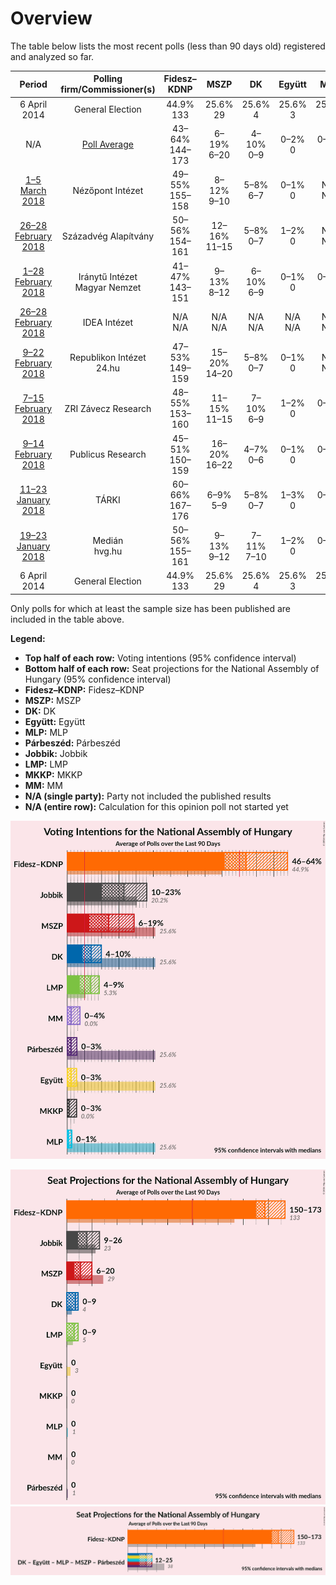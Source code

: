 # Overview

The table below lists the most recent polls (less than 90 days old) registered and analyzed so far.

| Period     | Polling firm/Commissioner(s) | Fidesz–KDNP | MSZP | DK | Együtt | MLP | Párbeszéd | Jobbik | LMP | MKKP | MM |
|:----------:|:----------------------------:|:--:|:--:|:--:|:--:|:--:|:--:|:--:|:--:|:--:|:--:|
| 6 April 2014 | General Election | 44.9% <br> 133 | 25.6% <br> 29 | 25.6% <br> 4 | 25.6% <br> 3 | 25.6% <br> 1 | 25.6% <br> 1 | 20.2% <br> 23 | 5.3% <br> 5 | 0.0% <br> 0 | 0.0% <br> 0 |
| N/A | [Poll Average](average.html) | 43–64% <br> 144–173 | 6–19% <br> 6–20 | 4–10% <br> 0–9 | 0–2% <br> 0 | 0–1% <br> 0 | 0–3% <br> 0 | 10–25% <br> 9–29 | 4–10% <br> 0–9 | 0–3% <br> 0 | 0–5% <br> 0 |
| [1–5 March 2018](2018-03-05-NézőpontIntézet.html) | Nézőpont Intézet | 49–55% <br> 155–158 | 8–12% <br> 9–10 | 5–8% <br> 6–7 | 0–1% <br> 0 | N/A <br> N/A | N/A <br> N/A | 15–19% <br> 16–18 | 7–11% <br> 9 | 1–3% <br> 0 | 3–5% <br> 0 |
| [26–28 February 2018](2018-02-28-SzázadvégAlapítvány.html) | Századvég Alapítvány | 50–56% <br> 154–161 | 12–16% <br> 11–15 | 5–8% <br> 0–7 | 1–2% <br> 0 | N/A <br> N/A | N/A <br> N/A | 9–13% <br> 8–12 | 6–10% <br> 6–9 | 0–1% <br> 0 | 0–1% <br> 0 |
| [1–28 February 2018](2018-02-28-IránytűIntézet.html) | Iránytű Intézet <br> Magyar Nemzet | 41–47% <br> 143–151 | 9–13% <br> 8–12 | 6–10% <br> 6–9 | 0–1% <br> 0 | 0–1% <br> 0 | 0–1% <br> 0 | 21–27% <br> 23–29 | 6–10% <br> 6–10 | 0–1% <br> 0 | 3–5% <br> 0–5 |
| [26–28 February 2018](2018-02-28-IDEAIntézet.html) | IDEA Intézet | N/A <br> N/A | N/A <br> N/A | N/A <br> N/A | N/A <br> N/A | N/A <br> N/A | N/A <br> N/A | N/A <br> N/A | N/A <br> N/A | N/A <br> N/A | N/A <br> N/A |
| [9–22 February 2018](2018-02-22-RepublikonIntézet.html) | Republikon Intézet <br> 24.hu | 47–53% <br> 149–159 | 15–20% <br> 14–20 | 5–8% <br> 0–7 | 0–1% <br> 0 | N/A <br> N/A | N/A <br> N/A | 17–22% <br> 16–22 | 4–7% <br> 0–6 | 0–1% <br> 0 | 0–1% <br> 0 |
| [7–15 February 2018](2018-02-15-ZRIZáveczResearch.html) | ZRI Závecz Research | 48–55% <br> 153–160 | 11–15% <br> 11–15 | 7–10% <br> 6–9 | 1–2% <br> 0 | 0–1% <br> 0 | N/A <br> N/A | 15–20% <br> 14–19 | 5–8% <br> 0–7 | 0–1% <br> 0 | 1–3% <br> 0 |
| [9–14 February 2018](2018-02-14-PublicusResearch.html) | Publicus Research | 45–51% <br> 150–159 | 16–20% <br> 16–22 | 4–7% <br> 0–6 | 0–1% <br> 0 | 0–1% <br> 0 | 0–1% <br> 0 | 14–18% <br> 14–19 | 6–10% <br> 6–10 | 1–3% <br> 0 | 1–2% <br> 0 |
| [11–23 January 2018](2018-01-23-TÁRKI.html) | TÁRKI | 60–66% <br> 167–176 | 6–9% <br> 5–9 | 5–8% <br> 0–7 | 1–3% <br> 0 | 0–1% <br> 0 | 1–3% <br> 0 | 12–16% <br> 12–17 | 3–5% <br> 0–5 | 0–1% <br> 0 | 1–2% <br> 0 |
| [19–23 January 2018](2018-01-23-Medián.html) | Medián <br> hvg.hu | 50–56% <br> 155–161 | 9–13% <br> 9–12 | 7–11% <br> 7–10 | 1–2% <br> 0 | 0–1% <br> 0 | N/A <br> N/A | 16–20% <br> 15–20 | 5–7% <br> 0–7 | 0–1% <br> 0 | 1–2% <br> 0 |
| 6 April 2014 | General Election | 44.9% <br> 133 | 25.6% <br> 29 | 25.6% <br> 4 | 25.6% <br> 3 | 25.6% <br> 1 | 25.6% <br> 1 | 20.2% <br> 23 | 5.3% <br> 5 | 0.0% <br> 0 | 0.0% <br> 0 |

Only polls for which at least the sample size has been published are included in the table above.

**Legend:**
+ **Top half of each row:** Voting intentions (95% confidence interval)
+ **Bottom half of each row:** Seat projections for the National Assembly of Hungary (95% confidence interval)
+ **Fidesz–KDNP:** Fidesz–KDNP
+ **MSZP:** MSZP
+ **DK:** DK
+ **Együtt:** Együtt
+ **MLP:** MLP
+ **Párbeszéd:** Párbeszéd
+ **Jobbik:** Jobbik
+ **LMP:** LMP
+ **MKKP:** MKKP
+ **MM:** MM
+ **N/A (single party):** Party not included the published results
+ **N/A (entire row):** Calculation for this opinion poll not started yet


![Graph with voting intentions not yet produced](average.png "Voting Intentions")

![Graph with seats not yet produced](average-seats.png "Seats")
![Graph with coalitions seats not yet produced](average-coalitions-seats.png "Coalitions Seats")
